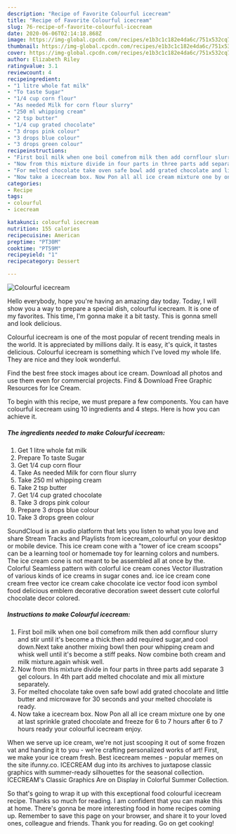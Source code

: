 ```yaml
---
description: "Recipe of Favorite Colourful icecream"
title: "Recipe of Favorite Colourful icecream"
slug: 76-recipe-of-favorite-colourful-icecream
date: 2020-06-06T02:14:18.868Z
image: https://img-global.cpcdn.com/recipes/e1b3c1c182e4da6c/751x532cq70/colourful-icecream-recipe-main-photo.jpg
thumbnail: https://img-global.cpcdn.com/recipes/e1b3c1c182e4da6c/751x532cq70/colourful-icecream-recipe-main-photo.jpg
cover: https://img-global.cpcdn.com/recipes/e1b3c1c182e4da6c/751x532cq70/colourful-icecream-recipe-main-photo.jpg
author: Elizabeth Riley
ratingvalue: 3.1
reviewcount: 4
recipeingredient:
- "1 litre whole fat milk"
- "To taste Sugar"
- "1/4 cup corn flour"
- "As needed Milk for corn flour slurry"
- "250 ml whipping cream"
- "2 tsp butter"
- "1/4 cup grated chocolate"
- "3 drops pink colour"
- "3 drops blue colour"
- "3 drops green colour"
recipeinstructions:
- "First boil milk when one boil comefrom milk then add cornflour slurry and stir until it&#39;s become a thick.then add required sugar,and cool down.Next take another mixing bowl then pour whipping cream and whisk well until it&#39;s become a stiff peaks. Now combine both cream and milk mixture.again whisk well."
- "Now from this mixture divide in four parts in three parts add separate 3 gel colours. In 4th part add melted chocolate and mix all mixture separately."
- "For melted chocolate take oven safe bowl add grated chocolate and little butter and microwave for 30 seconds and your melted chocolate is ready."
- "Now take a icecream box. Now Pon all all ice cream mixture one by one at last sprinkle grated chocolate and freeze for 6 to 7 hours after 6 to 7 hours ready your colourful icecream enjoy."
categories:
- Recipe
tags:
- colourful
- icecream

katakunci: colourful icecream 
nutrition: 155 calories
recipecuisine: American
preptime: "PT30M"
cooktime: "PT59M"
recipeyield: "1"
recipecategory: Dessert

---
```



![Colourful icecream](https://img-global.cpcdn.com/recipes/e1b3c1c182e4da6c/751x532cq70/colourful-icecream-recipe-main-photo.jpg)

Hello everybody, hope you're having an amazing day today. Today, I will show you a way to prepare a special dish, colourful icecream. It is one of my favorites. This time, I'm gonna make it a bit tasty. This is gonna smell and look delicious.

Colourful icecream is one of the most popular of recent trending meals in the world. It is appreciated by millions daily. It is easy, it's quick, it tastes delicious. Colourful icecream is something which I've loved my whole life. They are nice and they look wonderful.

Find the best free stock images about ice cream. Download all photos and use them even for commercial projects. Find &amp; Download Free Graphic Resources for Ice Cream.


To begin with this recipe, we must prepare a few components. You can have colourful icecream using 10 ingredients and 4 steps. Here is how you can achieve it.

<!--inarticleads1-->

##### The ingredients needed to make Colourful icecream:

1. Get 1 litre whole fat milk
1. Prepare To taste Sugar
1. Get 1/4 cup corn flour
1. Take As needed Milk for corn flour slurry
1. Take 250 ml whipping cream
1. Take 2 tsp butter
1. Get 1/4 cup grated chocolate
1. Take 3 drops pink colour
1. Prepare 3 drops blue colour
1. Take 3 drops green colour


SoundCloud is an audio platform that lets you listen to what you love and share Stream Tracks and Playlists from icecream_colourful on your desktop or mobile device. This ice cream cone with a &#34;tower of ice cream scoops&#34; can be a learning tool or homemade toy for learning colors and numbers. The ice cream cone is not meant to be assembled all at once by the. Colorful Seamless pattern with colorful ice cream cones Vector illustration of various kinds of ice creams in sugar cones and. ice ice cream cone cream free vector ice cream cake chocolate ice vector food icon symbol food delicious emblem decorative decoration sweet dessert cute colorful chocolate decor colored. 

<!--inarticleads2-->

##### Instructions to make Colourful icecream:

1. First boil milk when one boil comefrom milk then add cornflour slurry and stir until it&#39;s become a thick.then add required sugar,and cool down.Next take another mixing bowl then pour whipping cream and whisk well until it&#39;s become a stiff peaks. Now combine both cream and milk mixture.again whisk well.
1. Now from this mixture divide in four parts in three parts add separate 3 gel colours. In 4th part add melted chocolate and mix all mixture separately.
1. For melted chocolate take oven safe bowl add grated chocolate and little butter and microwave for 30 seconds and your melted chocolate is ready.
1. Now take a icecream box. Now Pon all all ice cream mixture one by one at last sprinkle grated chocolate and freeze for 6 to 7 hours after 6 to 7 hours ready your colourful icecream enjoy.


When we serve up ice cream, we&#39;re not just scooping it out of some frozen vat and handing it to you - we&#39;re crafting personalized works of art! First, we make your ice cream fresh. Best icecream memes - popular memes on the site ifunny.co. ICECREAM dug into its archives to juxtapose classic graphics with summer-ready silhouettes for the seasonal collection. ICECREAM&#39;s Classic Graphics Are on Display in Colorful Summer Collection. 

So that's going to wrap it up with this exceptional food colourful icecream recipe. Thanks so much for reading. I am confident that you can make this at home. There's gonna be more interesting food in home recipes coming up. Remember to save this page on your browser, and share it to your loved ones, colleague and friends. Thank you for reading. Go on get cooking!
